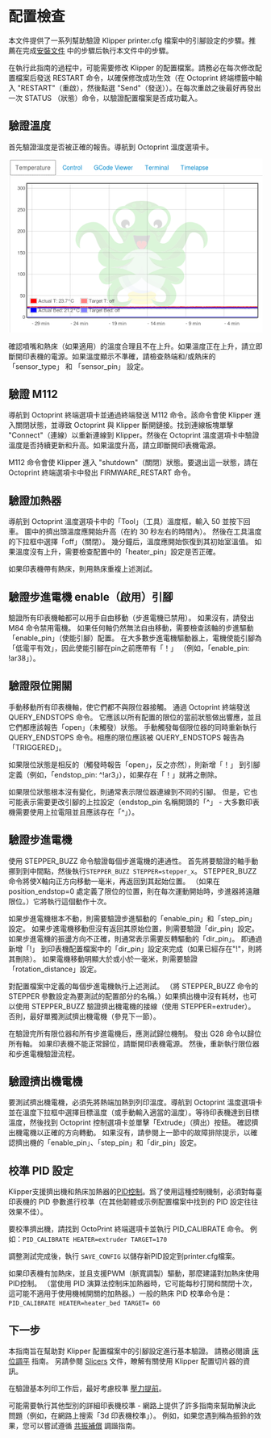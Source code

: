 # 配置檢查

本文件提供了一系列幫助驗證 Klipper printer.cfg 檔案中的引腳設定的步驟。推薦在完成[安裝文件](Installation.md) 中的步驟后執行本文件中的步驟。

在執行此指南的過程中，可能需要修改 Klipper 的配置檔案。請務必在每次修改配置檔案后發送 RESTART 命令，以確保修改成功生效（在 Octoprint 終端標籤中輸入 "RESTART"（重啟），然後點選 "Send"（發送））。在每次重啟之後最好再發出一次 STATUS （狀態）命令，以驗證配置檔案是否成功載入。

## 驗證溫度

首先驗證溫度是否被正確的報告。導航到 Octoprint 溫度選項卡。

![octoprint-溫度](img/octoprint-temperature.png)

確認噴嘴和熱床（如果適用）的溫度合理且不在上升。如果溫度正在上升，請立即斷開印表機的電源。如果溫度顯示不準確，請檢查熱端和/或熱床的 「sensor_type」 和 「sensor_pin」 設定。

## 驗證 M112

導航到 Octoprint 終端選項卡並通過終端發送 M112 命令。該命令會使 Klipper 進入關閉狀態，並導致 Octoprint 與 Klipper 斷開鏈接。找到連線板塊單擊 "Connect"（連線）以重新連線到 Klipper。然後在 Octoprint 溫度選項卡中驗證溫度是否持續更新和升高。如果溫度升高，請立即斷開印表機電源。

M112 命令會使 Klipper 進入 "shutdown"（關閉）狀態。要退出這一狀態，請在 Octoprint 終端選項卡中發出 FIRMWARE_RESTART 命令。

## 驗證加熱器

導航到 Octoprint 溫度選項卡中的「Tool」（工具）溫度框，輸入 50 並按下回車。 圖中的擠出頭溫度應開始升高（在約 30 秒左右的時間內）。 然後在工具溫度的下拉框中選擇「off」（關閉）。 幾分鐘后，溫度應開始恢復到其初始室溫值。 如果溫度沒有上升，需要檢查配置中的「heater_pin」設定是否正確。

如果印表機帶有熱床，則用熱床重複上述測試。

## 驗證步進電機 enable（啟用）引腳

驗證所有印表機軸都可以用手自由移動（步進電機已禁用）。 如果沒有，請發出 M84 命令禁用電機。 如果任何軸仍然無法自由移動，需要檢查該軸的步進驅動「enable_pin」（使能引腳）配置。 在大多數步進電機驅動器上，電機使能引腳為「低電平有效」，因此使能引腳在pin之前應帶有「！」 （例如，「enable_pin: !ar38」）。

## 驗證限位開關

手動移動所有印表機軸，使它們都不與限位器接觸。 通過 Octoprint 終端發送 QUERY_ENDSTOPS 命令。 它應該以所有配置的限位的當前狀態做出響應，並且它們都應該報告「open」（未觸發）狀態。 手動觸發每個限位器的同時重新執行 QUERY_ENDSTOPS 命令。相應的限位應該被 QUERY_ENDSTOPS 報告為「TRIGGERED」。

如果限位狀態是相反的（觸發時報告「open」，反之亦然），則新增「！」 到引腳定義（例如，「endstop_pin: ^!ar3」），如果存在「！」就將之刪除。

如果限位狀態根本沒有變化，則通常表示限位器連線到不同的引腳。 但是，它也可能表示需要更改引腳的上拉設定（endstop_pin 名稱開頭的「^」 - 大多數印表機需要使用上拉電阻並且應該存在「^」）。

## 驗證步進電機

使用 STEPPER_BUZZ 命令驗證每個步進電機的連通性。 首先將要驗證的軸手動挪到到中間點，然後執行`STEPPER_BUZZ STEPPER=stepper_x`。 STEPPER_BUZZ 命令將使X軸向正方向移動一毫米，再返回到其起始位置。 （如果在 position_endstop=0 處定義了限位的位置，則在每次運動開始時，步進器將遠離限位。）它將執行這個動作十次。

如果步進電機根本不動，則需要驗證步進驅動的「enable_pin」和「step_pin」設定。 如果步進電機移動但沒有返回其原始位置，則需要驗證「dir_pin」設定。 如果步進電機的振盪方向不正確，則通常表示需要反轉驅動的「dir_pin」。 即通過新增「!」 到印表機配置檔案中的「dir_pin」設定來完成（如果已經存在"!"，則將其刪除）。 如果電機移動明顯大於或小於一毫米，則需要驗證「rotation_distance」設定。

對配置檔案中定義的每個步進電機執行上述測試。 （將 STEPPER_BUZZ 命令的 STEPPER 參數設定為要測試的配置部分的名稱。）如果擠出機中沒有耗材，也可以使用 STEPPER_BUZZ 驗證擠出機電機的接線（使用 STEPPER=extruder）。 否則，最好單獨測試擠出機電機（參見下一節）。

在驗證完所有限位器和所有步進電機后，應測試歸位機制。 發出 G28 命令以歸位所有軸。 如果印表機不能正常歸位，請斷開印表機電源。 然後，重新執行限位器和步進電機驗證流程。

## 驗證擠出機電機

要測試擠出機電機，必須先將熱端加熱到列印溫度。導航到 Octoprint 溫度選項卡並在溫度下拉框中選擇目標溫度（或手動輸入適當的溫度）。等待印表機達到目標溫度，然後找到 Octoprint 控制選項卡並單擊「Extrude」（擠出）按鈕。 確認擠出機電機以正確的方向轉動。 如果沒有，請參閱上一節中的故障排除提示，以確認擠出機的「enable_pin」、「step_pin」和「dir_pin」設定。

## 校準 PID 設定

Klipper支援擠出機和熱床加熱器的[PID控制](https://en.wikipedia.org/wiki/PID_controller)。爲了使用這種控制機制，必須對每臺印表機的 PID 參數進行校準（在其他韌體或示例配置檔案中找到的 PID 設定往往效果不佳）。

要校準擠出機，請找到 OctoPrint 終端選項卡並執行 PID_CALIBRATE 命令。 例如：`PID_CALIBRATE HEATER=extruder TARGET=170`

調整測試完成後，執行 `SAVE_CONFIG` 以儲存新PID設定到printer.cfg檔案。

如果印表機有加熱床，並且支援PWM（脈寬調製）驅動，那麼建議對加熱床使用PID控制。 （當使用 PID 演算法控制床加熱器時，它可能每秒打開和關閉十次，這可能不適用于使用機械開關的加熱器。）一般的熱床 PID 校準命令是：`PID_CALIBRATE HEATER=heater_bed TARGET= 60`

## 下一步

本指南旨在幫助對 Klipper 配置檔案中的引腳設定進行基本驗證。 請務必閱讀 [床位調平](Bed_Level.md) 指南。 另請參閱 [Slicers](Slicers.md) 文件，瞭解有關使用 Klipper 配置切片器的資訊。

在驗證基本列印工作后，最好考慮校準 [壓力提前](Pressure_Advance.md)。

可能需要執行其他型別的詳細印表機校準 - 網路上提供了許多指南來幫助解決此問題（例如，在網路上搜索「3d 印表機校準」）。 例如，如果您遇到稱為振鈴的效果，您可以嘗試遵循 [共振補償](Resonance_Compensation.md) 調諧指南。
